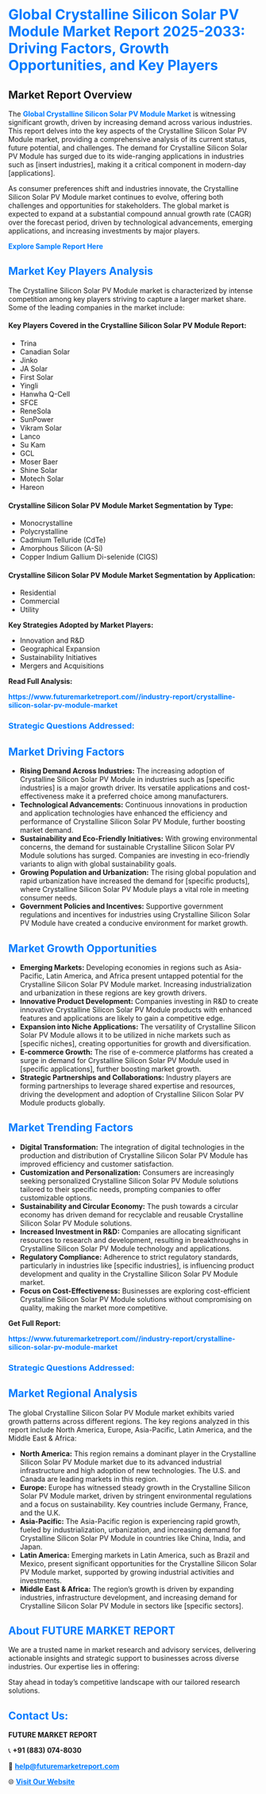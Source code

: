 <h1 style="color: #007BFF;">Global Crystalline Silicon Solar PV Module Market Report 2025-2033: Driving Factors, Growth Opportunities, and Key Players</h1>

<section id="overview">
<h2>Market Report Overview</h2>
<p>The <a href="https://www.futuremarketreport.com//industry-report/crystalline-silicon-solar-pv-module-market" style="color: #007BFF; text-decoration: none;"><strong>Global Crystalline Silicon Solar PV Module Market</strong></a> is witnessing significant growth, driven by increasing demand across various industries. This report delves into the key aspects of the Crystalline Silicon Solar PV Module market, providing a comprehensive analysis of its current status, future potential, and challenges. The demand for Crystalline Silicon Solar PV Module has surged due to its wide-ranging applications in industries such as [insert industries], making it a critical component in modern-day [applications].</p>
<p>As consumer preferences shift and industries innovate, the Crystalline Silicon Solar PV Module market continues to evolve, offering both challenges and opportunities for stakeholders. The global market is expected to expand at a substantial compound annual growth rate (CAGR) over the forecast period, driven by technological advancements, emerging applications, and increasing investments by major players.</p>
</section>

<section id="overview">
<p><a href="https://www.futuremarketreport.com//request-sample/reportId=50714" style="color: #007BFF; text-decoration: none;"><strong>Explore Sample Report Here</strong></a></p>
</section>

<section id="key-players">
<h2 style="color: #007BFF;">Market Key Players Analysis</h2>
<p>The Crystalline Silicon Solar PV Module market is characterized by intense competition among key players striving to capture a larger market share. Some of the leading companies in the market include:</p>
<h4>Key Players Covered in the Crystalline Silicon Solar PV Module Report:</h4>
<ul><li>Trina</li><li>Canadian Solar</li><li>Jinko</li><li>JA Solar</li><li>First Solar</li><li>Yingli</li><li>Hanwha Q-Cell</li><li>SFCE</li><li>ReneSola</li><li>SunPower</li><li>Vikram Solar</li><li>Lanco</li><li>Su Kam</li><li>GCL</li><li>Moser Baer</li><li>Shine Solar</li><li>Motech Solar</li><li>Hareon</li></ul>
<h4>Crystalline Silicon Solar PV Module Market Segmentation by Type:</h4>
<ul><li>Monocrystalline</li><li>Polycrystalline</li><li>Cadmium Telluride (CdTe)</li><li>Amorphous Silicon (A-Si)</li><li>Copper Indium Gallium Di-selenide (CIGS)</li></ul>

<h4>Crystalline Silicon Solar PV Module Market Segmentation by Application:</h4>
<ul><li>Residential</li><li>Commercial</li><li>Utility</li></ul>
<p><strong>Key Strategies Adopted by Market Players:</strong></p>
<ul>
<li>Innovation and R&D</li>
<li>Geographical Expansion</li>
<li>Sustainability Initiatives</li>
<li>Mergers and Acquisitions</li>
</ul>
</section>

<section>
<p><strong>Read Full Analysis: </strong></p><a href="https://www.futuremarketreport.com//industry-report/crystalline-silicon-solar-pv-module-market" style="color: #007BFF; text-decoration: none;"><strong>https://www.futuremarketreport.com//industry-report/crystalline-silicon-solar-pv-module-market</strong></a>
<h3 style="color: #007BFF;">Strategic Questions Addressed:</h3>
</section>

<section id="driving-factors">
<h2 style="color: #007BFF;">Market Driving Factors</h2>
<ul>
<li><strong>Rising Demand Across Industries:</strong> The increasing adoption of Crystalline Silicon Solar PV Module in industries such as [specific industries] is a major growth driver. Its versatile applications and cost-effectiveness make it a preferred choice among manufacturers.</li>
<li><strong>Technological Advancements:</strong> Continuous innovations in production and application technologies have enhanced the efficiency and performance of Crystalline Silicon Solar PV Module, further boosting market demand.</li>
<li><strong>Sustainability and Eco-Friendly Initiatives:</strong> With growing environmental concerns, the demand for sustainable Crystalline Silicon Solar PV Module solutions has surged. Companies are investing in eco-friendly variants to align with global sustainability goals.</li>
<li><strong>Growing Population and Urbanization:</strong> The rising global population and rapid urbanization have increased the demand for [specific products], where Crystalline Silicon Solar PV Module plays a vital role in meeting consumer needs.</li>
<li><strong>Government Policies and Incentives:</strong> Supportive government regulations and incentives for industries using Crystalline Silicon Solar PV Module have created a conducive environment for market growth.</li>
</ul>
</section>

<section id="growth-opportunities">
<h2 style="color: #007BFF;">Market Growth Opportunities</h2>
<ul>
<li><strong>Emerging Markets:</strong> Developing economies in regions such as Asia-Pacific, Latin America, and Africa present untapped potential for the Crystalline Silicon Solar PV Module market. Increasing industrialization and urbanization in these regions are key growth drivers.</li>
<li><strong>Innovative Product Development:</strong> Companies investing in R&D to create innovative Crystalline Silicon Solar PV Module products with enhanced features and applications are likely to gain a competitive edge.</li>
<li><strong>Expansion into Niche Applications:</strong> The versatility of Crystalline Silicon Solar PV Module allows it to be utilized in niche markets such as [specific niches], creating opportunities for growth and diversification.</li>
<li><strong>E-commerce Growth:</strong> The rise of e-commerce platforms has created a surge in demand for Crystalline Silicon Solar PV Module used in [specific applications], further boosting market growth.</li>
<li><strong>Strategic Partnerships and Collaborations:</strong> Industry players are forming partnerships to leverage shared expertise and resources, driving the development and adoption of Crystalline Silicon Solar PV Module products globally.</li>
</ul>
</section>

<section id="trending-factors">
<h2 style="color: #007BFF;">Market Trending Factors</h2>
<ul>
<li><strong>Digital Transformation:</strong> The integration of digital technologies in the production and distribution of Crystalline Silicon Solar PV Module has improved efficiency and customer satisfaction.</li>
<li><strong>Customization and Personalization:</strong> Consumers are increasingly seeking personalized Crystalline Silicon Solar PV Module solutions tailored to their specific needs, prompting companies to offer customizable options.</li>
<li><strong>Sustainability and Circular Economy:</strong> The push towards a circular economy has driven demand for recyclable and reusable Crystalline Silicon Solar PV Module solutions.</li>
<li><strong>Increased Investment in R&D:</strong> Companies are allocating significant resources to research and development, resulting in breakthroughs in Crystalline Silicon Solar PV Module technology and applications.</li>
<li><strong>Regulatory Compliance:</strong> Adherence to strict regulatory standards, particularly in industries like [specific industries], is influencing product development and quality in the Crystalline Silicon Solar PV Module market.</li>
<li><strong>Focus on Cost-Effectiveness:</strong> Businesses are exploring cost-efficient Crystalline Silicon Solar PV Module solutions without compromising on quality, making the market more competitive.</li>
</ul>
</section>

<section>
<p><strong>Get Full Report: </strong></p><a href="https://www.futuremarketreport.com//industry-report/crystalline-silicon-solar-pv-module-market" style="color: #007BFF; text-decoration: none;"><strong>https://www.futuremarketreport.com//industry-report/crystalline-silicon-solar-pv-module-market</strong></a>
<h3 style="color: #007BFF;">Strategic Questions Addressed:</h3>
</section>


<section id="regional-analysis">
<h2 style="color: #007BFF;">Market Regional Analysis</h2>
<p>The global Crystalline Silicon Solar PV Module market exhibits varied growth patterns across different regions. The key regions analyzed in this report include North America, Europe, Asia-Pacific, Latin America, and the Middle East & Africa:</p>
<ul>
<li><strong>North America:</strong> This region remains a dominant player in the Crystalline Silicon Solar PV Module market due to its advanced industrial infrastructure and high adoption of new technologies. The U.S. and Canada are leading markets in this region.</li>
<li><strong>Europe:</strong> Europe has witnessed steady growth in the Crystalline Silicon Solar PV Module market, driven by stringent environmental regulations and a focus on sustainability. Key countries include Germany, France, and the U.K.</li>
<li><strong>Asia-Pacific:</strong> The Asia-Pacific region is experiencing rapid growth, fueled by industrialization, urbanization, and increasing demand for Crystalline Silicon Solar PV Module in countries like China, India, and Japan.</li>
<li><strong>Latin America:</strong> Emerging markets in Latin America, such as Brazil and Mexico, present significant opportunities for the Crystalline Silicon Solar PV Module market, supported by growing industrial activities and investments.</li>
<li><strong>Middle East & Africa:</strong> The region’s growth is driven by expanding industries, infrastructure development, and increasing demand for Crystalline Silicon Solar PV Module in sectors like [specific sectors].</li>
</ul>
</section>

<footer>
<h2 style="color: #007BFF;">About FUTURE MARKET REPORT</h2>
<p>We are a trusted name in market research and advisory services, delivering actionable insights and strategic support to businesses across diverse industries. Our expertise lies in offering:</p>

<p>Stay ahead in today’s competitive landscape with our tailored research solutions.</p>

<h2 style="color: #007BFF;">Contact Us:</h2>
<p><strong>FUTURE MARKET REPORT</strong></p>
<p>📞 <strong>+91 (883) 074-8030</strong></p>
<p>📧 <strong><a href="mailto:help@futuremarketreport.com" style="color: #007BFF;">help@futuremarketreport.com</a></strong></p>
<p>🌐 <strong><a href="https://www.futuremarketreport.com/" style="color: #007BFF;">Visit Our Website</a></strong></p>
</footer>